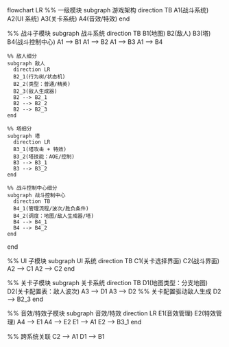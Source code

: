 flowchart LR
  %% 一级模块
  subgraph 游戏架构
    direction TB
    A1(战斗系统)
    A2(UI 系统)
    A3(关卡系统)
    A4(音效/特效)
  end

  %% 战斗子模块
  subgraph 战斗系统
    direction TB
    B1(地图)
    B2(敌人)
    B3(塔)
    B4(战斗控制中心)
    A1 --> B1
    A1 --> B2
    A1 --> B3
    A1 --> B4

    %% 敌人细分
    subgraph 敌人
      direction LR
      B2_1(行为树/状态机)
      B2_2(类型：普通/精英)
      B2_3(敌人生成器)
      B2 --> B2_1
      B2 --> B2_2
      B2 --> B2_3
    end

    %% 塔细分
    subgraph 塔
      direction LR
      B3_1(塔攻击 + 特效)
      B3_2(塔技能：AOE/控制)
      B3 --> B3_1
      B3 --> B3_2
    end

    %% 战斗控制中心细分
    subgraph 战斗控制中心
      direction TB
      B4_1(管理流程/波次/胜负条件)
      B4_2(调度：地图/敌人生成器/塔)
      B4 --> B4_1
      B4 --> B4_2
    end
  end

  %% UI 子模块
  subgraph UI 系统
    direction TB
    C1(关卡选择界面)
    C2(战斗界面)
    A2 --> C1
    A2 --> C2
  end

  %% 关卡子模块
  subgraph 关卡系统
    direction TB
    D1(地图类型：分支地图)
    D2(关卡配置表：敌人波次)
    A3 --> D1
    A3 --> D2
    %% 关卡配置驱动敌人生成
    D2 --> B2_3
  end

  %% 音效/特效子模块
  subgraph 音效/特效
    direction LR
    E1(音效管理)
    E2(特效管理)
    A4 --> E1
    A4 --> E2
    E1 --> A1
    E2 --> B3_1
  end

  %% 跨系统关联
  C2 --> A1
  D1 --> B1
